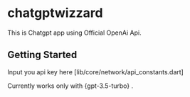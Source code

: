 # chatgptwizzard

This is Chatgpt app using Official OpenAi Api.

## Getting Started
Input you api key here [lib/core/network/api_constants.dart] 

 Currently works only with {gpt-3.5-turbo}
.
